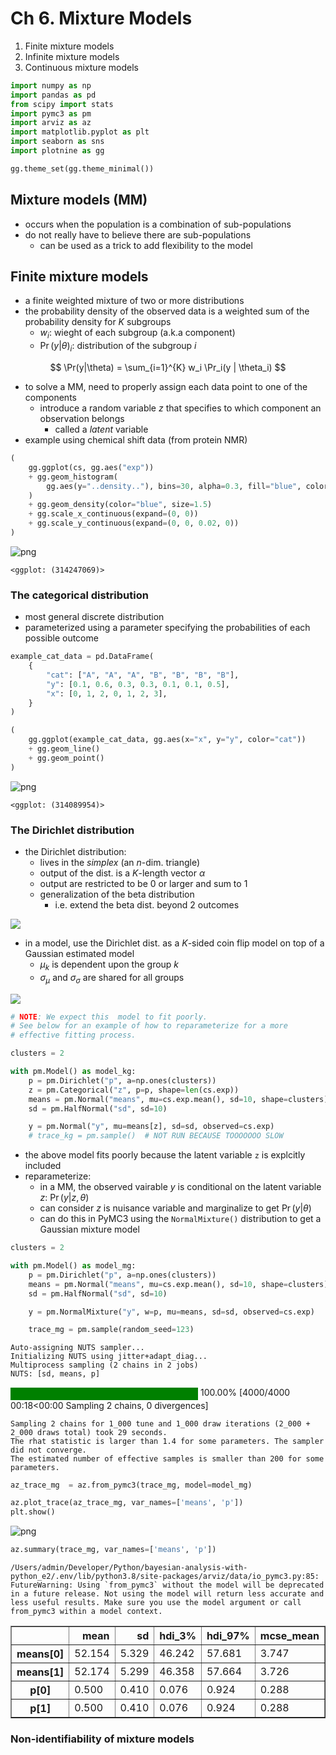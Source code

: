 # Ch 6. Mixture Models

1. Finite mixture models
2. Infinite mixture models
3. Continuous mixture models

```python
import numpy as np
import pandas as pd
from scipy import stats
import pymc3 as pm
import arviz as az
import matplotlib.pyplot as plt
import seaborn as sns
import plotnine as gg

gg.theme_set(gg.theme_minimal())
```

## Mixture models (MM)

- occurs when the population is a combination of sub-populations
- do not really have to believe there are sub-populations
    - can be used as a trick to add flexibility to the model

## Finite mixture models

- a finite weighted mixture of two or more distributions
- the probability density of the observed data is a weighted sum of the probability density for $K$ subgroups
    - $w_i$: wieght of each subgroup (a.k.a component)
    - $\Pr(y|\theta)_i$: distribution of the subgroup $i$

$$
\Pr(y|\theta) = \sum_{i=1}^{K} w_i \Pr_i(y | \theta_i)
$$

- to solve a MM, need to properly assign each data point to one of the components
    - introduce a random variable $z$ that specifies to which component an observation belongs
        - called a *latent* variable
- example using chemical shift data (from protein NMR)

```python
(
    gg.ggplot(cs, gg.aes("exp"))
    + gg.geom_histogram(
        gg.aes(y="..density.."), bins=30, alpha=0.3, fill="blue", color="blue"
    )
    + gg.geom_density(color="blue", size=1.5)
    + gg.scale_x_continuous(expand=(0, 0))
    + gg.scale_y_continuous(expand=(0, 0, 0.02, 0))
)
```

![png](06_mixture-models_files/06_mixture-models_4_0.png)

    <ggplot: (314247069)>

### The categorical distribution

- most general discrete distribution
- parameterized using a parameter specifying the probabilities of each possible outcome

```python
example_cat_data = pd.DataFrame(
    {
        "cat": ["A", "A", "A", "B", "B", "B", "B"],
        "y": [0.1, 0.6, 0.3, 0.3, 0.1, 0.1, 0.5],
        "x": [0, 1, 2, 0, 1, 2, 3],
    }
)

(
    gg.ggplot(example_cat_data, gg.aes(x="x", y="y", color="cat"))
    + gg.geom_line()
    + gg.geom_point()
)
```

![png](06_mixture-models_files/06_mixture-models_6_0.png)

    <ggplot: (314089954)>

### The Dirichlet distribution

- the Dirichlet distribution:
    - lives in the *simplex* (an $n$-dim. triangle)
    - output of the dist. is a $K$-length vector $\alpha$
    - output are restricted to be 0 or larger and sum to 1
    - generalization of the beta distribution
        - i.e. extend the beta dist. beyond 2 outcomes

![](assets/ch06/Dirichlet-triangles.png)

- in a model, use the Dirichlet dist. as a $K$-sided coin flip model on top of a Gaussian estimated model
    - $\mu_k$ is dependent upon the group $k$
    - $\sigma_\mu$ and $\sigma_\sigma$ are shared for all groups

![](assets/ch06/Dirichlet-prior-mixture-model.png)

```python
# NOTE: We expect this  model to fit poorly.
# See below for an example of how to reparameterize for a more
# effective fitting process.

clusters = 2

with pm.Model() as model_kg:
    p = pm.Dirichlet("p", a=np.ones(clusters))
    z = pm.Categorical("z", p=p, shape=len(cs.exp))
    means = pm.Normal("means", mu=cs.exp.mean(), sd=10, shape=clusters)
    sd = pm.HalfNormal("sd", sd=10)

    y = pm.Normal("y", mu=means[z], sd=sd, observed=cs.exp)
    # trace_kg = pm.sample()  # NOT RUN BECAUSE TOOOOOOO SLOW
```

- the above model fits poorly because the latent variable `z` is explcitly included
- reparameterize:
    - in a MM, the observed vairable $y$ is conditional on the latent variable $z$: $\Pr(y|z, \theta)$
    - can consider $z$ is nuisance variable and marginalize to get $\Pr(y | \theta)$
    - can do this in PyMC3 using the `NormalMixture()` distribution to get a Gaussian mixture model

```python
clusters = 2

with pm.Model() as model_mg:
    p = pm.Dirichlet("p", a=np.ones(clusters))
    means = pm.Normal("means", mu=cs.exp.mean(), sd=10, shape=clusters)
    sd = pm.HalfNormal("sd", sd=10)

    y = pm.NormalMixture("y", w=p, mu=means, sd=sd, observed=cs.exp)

    trace_mg = pm.sample(random_seed=123)
```

    Auto-assigning NUTS sampler...
    Initializing NUTS using jitter+adapt_diag...
    Multiprocess sampling (2 chains in 2 jobs)
    NUTS: [sd, means, p]

<div>
    <style>
        /*Turns off some styling*/
        progress {
            /*gets rid of default border in Firefox and Opera.*/
            border: none;
            /*Needs to be in here for Safari polyfill so background images work as expected.*/
            background-size: auto;
        }
        .progress-bar-interrupted, .progress-bar-interrupted::-webkit-progress-bar {
            background: #F44336;
        }
    </style>
  <progress value='4000' class='' max='4000' style='width:300px; height:20px; vertical-align: middle;'></progress>
  100.00% [4000/4000 00:18<00:00 Sampling 2 chains, 0 divergences]
</div>

    Sampling 2 chains for 1_000 tune and 1_000 draw iterations (2_000 + 2_000 draws total) took 29 seconds.
    The rhat statistic is larger than 1.4 for some parameters. The sampler did not converge.
    The estimated number of effective samples is smaller than 200 for some parameters.

```python
az_trace_mg  = az.from_pymc3(trace_mg, model=model_mg)
```

```python
az.plot_trace(az_trace_mg, var_names=['means', 'p'])
plt.show()
```

![png](06_mixture-models_files/06_mixture-models_12_0.png)

```python
az.summary(trace_mg, var_names=['means', 'p'])
```

    /Users/admin/Developer/Python/bayesian-analysis-with-python_e2/.env/lib/python3.8/site-packages/arviz/data/io_pymc3.py:85: FutureWarning: Using `from_pymc3` without the model will be deprecated in a future release. Not using the model will return less accurate and less useful results. Make sure you use the model argument or call from_pymc3 within a model context.

<div>
<style scoped>
    .dataframe tbody tr th:only-of-type {
        vertical-align: middle;
    }

    .dataframe tbody tr th {
        vertical-align: top;
    }

    .dataframe thead th {
        text-align: right;
    }
</style>
<table border="1" class="dataframe">
  <thead>
    <tr style="text-align: right;">
      <th></th>
      <th>mean</th>
      <th>sd</th>
      <th>hdi_3%</th>
      <th>hdi_97%</th>
      <th>mcse_mean</th>
      <th>mcse_sd</th>
      <th>ess_mean</th>
      <th>ess_sd</th>
      <th>ess_bulk</th>
      <th>ess_tail</th>
      <th>r_hat</th>
    </tr>
  </thead>
  <tbody>
    <tr>
      <th>means[0]</th>
      <td>52.154</td>
      <td>5.329</td>
      <td>46.242</td>
      <td>57.681</td>
      <td>3.747</td>
      <td>3.169</td>
      <td>2.0</td>
      <td>2.0</td>
      <td>3.0</td>
      <td>63.0</td>
      <td>1.83</td>
    </tr>
    <tr>
      <th>means[1]</th>
      <td>52.174</td>
      <td>5.299</td>
      <td>46.358</td>
      <td>57.664</td>
      <td>3.726</td>
      <td>3.152</td>
      <td>2.0</td>
      <td>2.0</td>
      <td>3.0</td>
      <td>61.0</td>
      <td>1.83</td>
    </tr>
    <tr>
      <th>p[0]</th>
      <td>0.500</td>
      <td>0.410</td>
      <td>0.076</td>
      <td>0.924</td>
      <td>0.288</td>
      <td>0.244</td>
      <td>2.0</td>
      <td>2.0</td>
      <td>3.0</td>
      <td>93.0</td>
      <td>1.83</td>
    </tr>
    <tr>
      <th>p[1]</th>
      <td>0.500</td>
      <td>0.410</td>
      <td>0.076</td>
      <td>0.924</td>
      <td>0.288</td>
      <td>0.244</td>
      <td>2.0</td>
      <td>2.0</td>
      <td>3.0</td>
      <td>93.0</td>
      <td>1.83</td>
    </tr>
  </tbody>
</table>
</div>

### Non-identifiability of mixture models

```python

```
